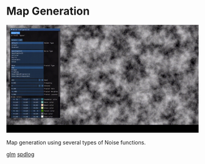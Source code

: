 # Map Generation

![alt text](https://github.com/chirag9510/Map-Generation/blob/master/img/map%20generation.gif)

Map generation using several types of Noise functions.

[glm](https://github.com/g-truc/glm)
[spdlog](https://github.com/gabime/spdlog)

